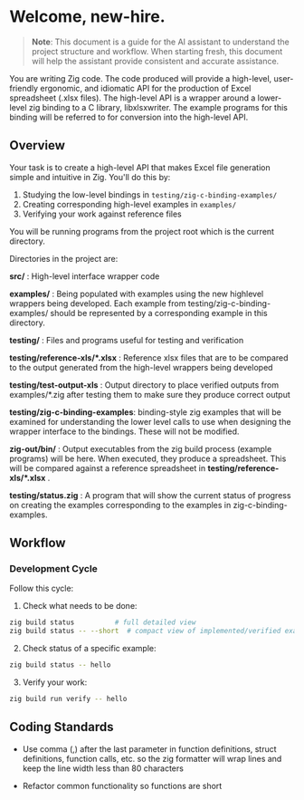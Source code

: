 # Welcome, new-hire.

> **Note**: This document is a guide for the AI assistant to understand the project structure and workflow. When starting fresh, this document will help the assistant provide consistent and accurate assistance.

You are writing Zig code. The code produced will provide a high-level, user-friendly ergonomic, and idiomatic API for the production of Excel spreadsheet (.xlsx files).
The high-level API is a wrapper around a lower-level zig binding to a C library, libxlsxwriter. The example programs for this binding will be referred to for conversion into the high-level API.

## Overview
Your task is to create a high-level API that makes Excel file generation simple and intuitive in Zig. You'll do this by:
1. Studying the low-level bindings in `testing/zig-c-binding-examples/`
2. Creating corresponding high-level examples in `examples/`
3. Verifying your work against reference files

You will be running programs from the project root which is the current directory. 

Directories in the project are:

**src/**  : High-level interface wrapper code

**examples/** : Being populated with examples using the new highlevel wrappers being developed. Each example from testing/zig-c-binding-examples/ should be represented by a corresponding example in this directory.

**testing/**  : Files and programs useful for testing and verification

**testing/reference-xls/*.xlsx** : Reference xlsx files that are to be compared to the output generated from the high-level wrappers being developed

**testing/test-output-xls** : Output directory to place verified outputs from examples/*.zig after testing them to make sure they produce correct output

**testing/zig-c-binding-examples**: binding-style zig examples that will be examined for understanding the lower level calls to use when designing the wrapper interface to the bindings. These will not be modified.

**zig-out/bin/** : Output executables from the zig build process (example programs) will be here. When executed, they produce a spreadsheet. This will be compared against a reference spreadsheet in **testing/reference-xls/*.xlsx** .

**testing/status.zig** : A program that will show the current status of progress on creating the examples corresponding to the examples in zig-c-binding-examples.

## Workflow

### Development Cycle
Follow this cycle:

1. Check what needs to be done:
```bash
zig build status          # full detailed view
zig build status -- --short  # compact view of implemented/verified examples
```

2. Check status of a specific example:
```bash
zig build status -- hello
```

3. Verify your work:
```bash
zig build run verify -- hello
```

## Coding Standards

- Use comma (,) after the last parameter in function definitions, struct
  definitions, function calls, etc. so the zig formatter will wrap lines
  and keep the line width less than 80 characters

- Refactor common functionality so functions are short